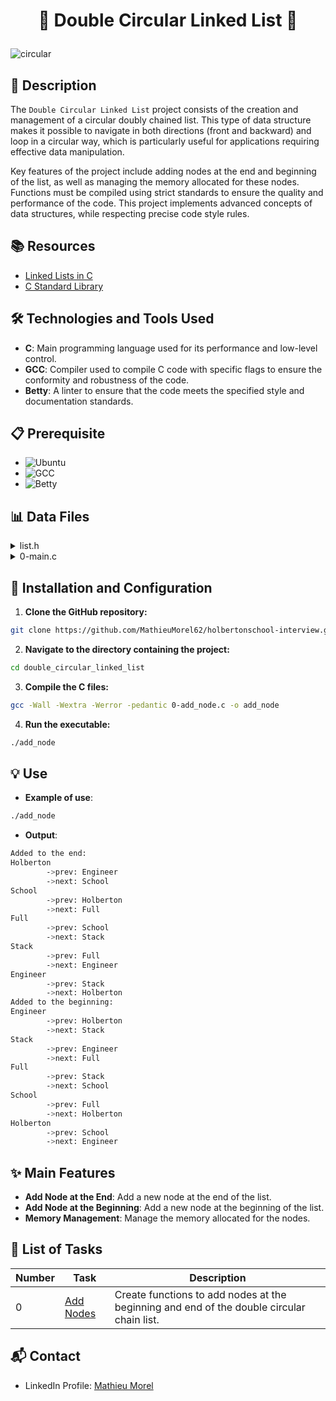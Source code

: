 # <p align="center">🌟 Double Circular Linked List 🌟</p>

![circular](https://github.com/user-attachments/assets/2e43c68e-c7c3-4ae6-a1bf-10130e3c6b6b)

## 📝 Description

The `Double Circular Linked List` project consists of the creation and management of a circular doubly chained list. This type of data structure makes it possible to navigate in both directions (front and backward) and loop in a circular way, which is particularly useful for applications requiring effective data manipulation.

Key features of the project include adding nodes at the end and beginning of the list, as well as managing the memory allocated for these nodes. Functions must be compiled using strict standards to ensure the quality and performance of the code. This project implements advanced concepts of data structures, while respecting precise code style rules.

## 📚 Resources

- [Linked Lists in C](https://www.geeksforgeeks.org/linked-list-set-1-introduction/)
- [C Standard Library](https://www.cplusplus.com/reference/clibrary/)

## 🛠️ Technologies and Tools Used

- **C**: Main programming language used for its performance and low-level control.
- **GCC**: Compiler used to compile C code with specific flags to ensure the conformity and robustness of the code.
- **Betty**: A linter to ensure that the code meets the specified style and documentation standards.

## 📋 Prerequisite

- ![ Ubuntu](https://img.shields.io/badge/Ubuntu-14.04_LTS-orange)
- ![ GCC](https://img.shields.io/badge/gcc-4.8.4-brightgreen)
- ![ Betty](https://img.shields.io/badge/betty-style-blue)

## 📊 Data Files

<details>
<summary>list.h</summary>
<br>

```c
#ifndef LIST_H
#define LIST_H

/**
 * struct List - doubly linked list
 * @str: string - (malloc'ed string)
 * @prev: points to the previous node
 * @next: points to the next node
 *
 * Description: doubly linked list node structure
 * for Holberton project
 */
typedef struct List
{
  char *str;
  struct List *prev;
  struct List *next;
} List;

List *add_node_end(List **list, char *str);
List *add_node_begin(List **list, char *str);

#endif /* LIST_H */
```
</details>
<details>
<summary>0-main.c</summary>
<br>

```c
#include <stdio.h>
#include <stdlib.h>
#include "list.h"

/**
 * print_list - Print informations about each element of a list
 *
 * @list: A pointer to the head of the linkd list
 *
 * Return: void
 */
void print_list(List *list)
{
    List *tmp;

    tmp = list;
    while (tmp)
    {
        printf("%s\n", tmp->str);
        printf("\t->prev: %s\n", tmp->prev ? tmp->prev->str : "NULL");
        printf("\t->next: %s\n", tmp->next ? tmp->next->str : "NULL");
        tmp = tmp->next;
        if (tmp == list)
            break;
    }
}

/**
 * main - check the code for Holberton School students.
 *
 * Return: Always 0.
 */
int main(void)
{
    List *list;

    list = NULL;
    add_node_end(&list, "Holberton");
    add_node_end(&list, "School");
    add_node_end(&list, "Full");
    add_node_end(&list, "Stack");
    add_node_end(&list, "Engineer");

    printf("Added to the end:\n");
    print_list(list);
    list = NULL;
    add_node_begin(&list, "Holberton");
    add_node_begin(&list, "School");
    add_node_begin(&list, "Full");
    add_node_begin(&list, "Stack");
    add_node_begin(&list, "Engineer");

    printf("Added to the beginning:\n");
    print_list(list);
    return (0);
}
```
</details>

## 🚀 Installation and Configuration

1. **Clone the GitHub repository:**

```sh
git clone https://github.com/MathieuMorel62/holbertonschool-interview.git
```

2. **Navigate to the directory containing the project:**

```sh
cd double_circular_linked_list
```

3. **Compile the C files:**

```sh
gcc -Wall -Wextra -Werror -pedantic 0-add_node.c -o add_node
```

4. **Run the executable:**

```sh
./add_node
```

## 💡 Use

- **Example of use**:

```sh
./add_node
```

- **Output**:

```sh
Added to the end:
Holberton
        ->prev: Engineer
        ->next: School
School
        ->prev: Holberton
        ->next: Full
Full
        ->prev: School
        ->next: Stack
Stack
        ->prev: Full
        ->next: Engineer
Engineer
        ->prev: Stack
        ->next: Holberton
Added to the beginning:
Engineer
        ->prev: Holberton
        ->next: Stack
Stack
        ->prev: Engineer
        ->next: Full
Full
        ->prev: Stack
        ->next: School
School
        ->prev: Full
        ->next: Holberton
Holberton
        ->prev: School
        ->next: Engineer
```

## ✨ Main Features

- **Add Node at the End**: Add a new node at the end of the list.
- **Add Node at the Beginning**: Add a new node at the beginning of the list.
- **Memory Management**: Manage the memory allocated for the nodes.

## 📝 List of Tasks

| Number | Task | Description |
| ------ | ----------------------- | ------------------------------------------------------------------------------- |
| 0 | [Add Nodes](https://github.com/MathieuMorel62/holbertonschool-interview/blob/main/double_circular_linked_list/0-add_node.c) | Create functions to add nodes at the beginning and end of the double circular chain list. |

## 📬 Contact

- LinkedIn Profile: [Mathieu Morel](https://www.linkedin.com/in/mathieumorel62/)
